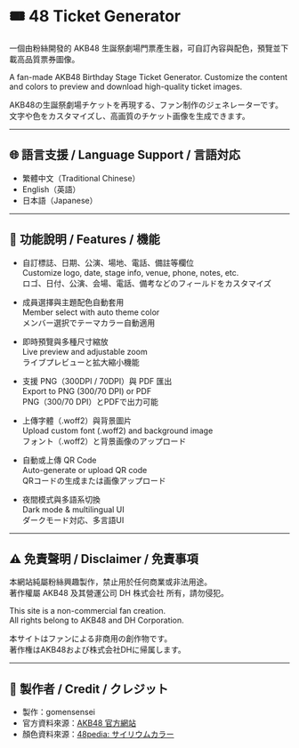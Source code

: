 # 🎟️ 48 Ticket Generator

一個由粉絲開發的 AKB48 生誕祭劇場門票產生器，可自訂內容與配色，預覽並下載高品質票券圖像。

A fan-made AKB48 Birthday Stage Ticket Generator. Customize the content and colors to preview and download high-quality ticket images.

AKB48の生誕祭劇場チケットを再現する、ファン制作のジェネレーターです。文字や色をカスタマイズし、高画質のチケット画像を生成できます。

---

## 🌐 語言支援 / Language Support / 言語対応

- 繁體中文（Traditional Chinese）
- English（英語）
- 日本語（Japanese）

---

## 📝 功能說明 / Features / 機能

- 自訂標誌、日期、公演、場地、電話、備註等欄位  
  Customize logo, date, stage info, venue, phone, notes, etc.  
  ロゴ、日付、公演、会場、電話、備考などのフィールドをカスタマイズ

- 成員選擇與主題配色自動套用  
  Member select with auto theme color  
  メンバー選択でテーマカラー自動適用

- 即時預覽與多種尺寸縮放  
  Live preview and adjustable zoom  
  ライブプレビューと拡大縮小機能

- 支援 PNG（300DPI / 70DPI）與 PDF 匯出  
  Export to PNG (300/70 DPI) or PDF  
  PNG（300/70 DPI）とPDFで出力可能

- 上傳字體（.woff2）與背景圖片  
  Upload custom font (.woff2) and background image  
  フォント（.woff2）と背景画像のアップロード

- 自動或上傳 QR Code  
  Auto-generate or upload QR code  
  QRコードの生成または画像アップロード

- 夜間模式與多語系切換  
  Dark mode & multilingual UI  
  ダークモード対応、多言語UI

---

## ⚠️ 免責聲明 / Disclaimer / 免責事項

本網站純屬粉絲興趣製作，禁止用於任何商業或非法用途。  
著作權屬 AKB48 及其營運公司 DH 株式会社 所有，請勿侵犯。

This site is a non-commercial fan creation.  
All rights belong to AKB48 and DH Corporation.

本サイトはファンによる非商用の創作物です。  
著作権はAKB48および株式会社DHに帰属します。

---

## 📎 製作者 / Credit / クレジット

- 製作：gomensensei  
- 官方資料來源：[AKB48 官方網站](https://www.akb48.co.jp/about/members)  
- 顏色資料來源：[48pedia: サイリウムカラー](https://48pedia.org/サイリウムカラー#AKB48)
